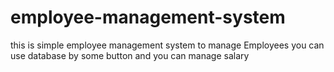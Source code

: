 # employee-management-system
this is simple employee management system to manage Employees you can use database by some button and you can manage salary
